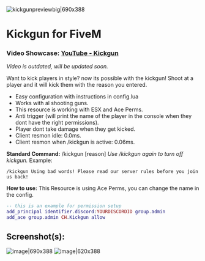![kickgunpreviewbig|690x388](https://cdn.discordapp.com/attachments/1078248796896641145/1078424012285296751/FreeKickgun.png)
# Kickgun for FiveM
### Video Showcase: [YouTube - Kickgun ](https://www.youtube.com/watch?v=aAeXMfHLKKg)
*Video is outdated, will be updated soon.*

Want to kick players in style? now its possible with the kickgun!
Shoot at a player and it will kick them with the reason you entered.

* Easy configuration with instructions in config.lua
* Works with al shooting guns.
* This resource is working with ESX and Ace Perms.
* Anti trigger (will print the name of the player in the console when they dont have the right permissions).
* Player dont take damage when they get kicked.
* Client resmon idle: 0.0ms.
* Client resmon when /kickgun is active: 0.06ms.

**Standard Command:**
/kickgun [reason]
*Use /kickgun again to turn off kickgun.*
Example: 
```
/kickgun Using bad words! Please read our server rules before you join us back!
```

**How to use:**
This Resource is using Ace Perms, you can change the name in the config.
```lua
-- this is an example for permission setup
add_principal identifier.discord:YOURDISCORDID group.admin 
add_ace group.admin CH.Kickgun allow
```
## Screenshot(s):

![image|690x388](https://cdn.discordapp.com/attachments/1078248796896641145/1078313332043419668/image.png)
![image|620x388](https://cdn.discordapp.com/attachments/1078248796896641145/1078332636386312344/image.png)
